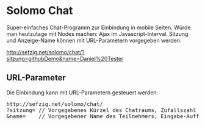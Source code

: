 Solomo Chat
===========

Super-einfaches Chat-Programm zur Einbindung in mobile Seiten. 
Würde man heutzutage mit Nodes machen: Ajax im Javascript-Interval. 
Sitzung und Anzeige-Name können mit URL-Parametern vorgegeben werden. 

http://sefzig.net/solomo/chat/?sitzung=githubDemo&name=Daniel%20Tester

## URL-Parameter

Die Einbindung kann mit URL-Parametern gesteuert werden:

<pre>
http://sefzig.net/solomo/chat/
?sitzung= // Vorgegebenes Kürzel des Chatraums, Zufallszahl wenn leer
&name=    // Vorgegebener Name des Teilnehmers, Eingabe-Aufforderung wenn leer
</pre>
